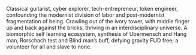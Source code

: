 Classical guitarist, cyber explorer, tech-entrepreneur, token engineer, confounding the modernist division of labor and post-modernist fragmentation of being. Crawling out of the ivory tower, with middle finger up and back against the bricks, thriving in an interdisciplinary universe. A biomorphic self learning ecosystem, synthesis of Ubermensch and Hang man, Rorschach test and Blind man’s buff, defying gravity FUD free; a volunteer for all and slave to none.
<!---
SSimonPhd/SSimonPhd is a ✨ special ✨ repository because its `README.md` (this file) appears on your GitHub profile.
You can click the Preview link to take a look at your changes.
--->
